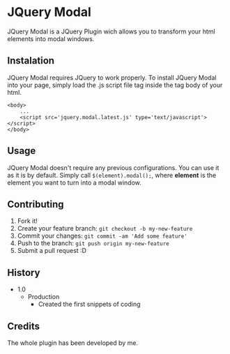# JQuery Modal
JQuery Modal is a JQuery Plugin wich allows you to transform your html elements into modal windows.

## Instalation
JQuery Modal requires JQuery to work properly. To install JQuery Modal into your page, simply load the .js script file tag inside the tag body of your html.
```
<body>
	...
	<script src='jquery.modal.latest.js' type='text/javascript'></script>
</body>
```


## Usage

JQuery Modal doesn't require any previous configurations. You can use it as it is by default. Simply call `$(element).modal();`, where **element** is the element you want to turn into a modal window.

## Contributing

1. Fork it!
2. Create your feature branch: `git checkout -b my-new-feature`
3. Commit your changes: `git commit -am 'Add some feature'`
4. Push to the branch: `git push origin my-new-feature`
5. Submit a pull request :D

## History

- 1.0
	- Production
		- Created the first snippets of coding

## Credits

The whole plugin has been developed by me.

